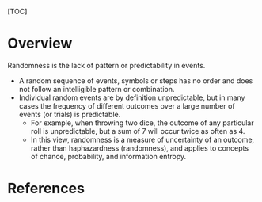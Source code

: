 [TOC]

# Overview

Randomness is the lack of pattern or predictability in events.
- A random sequence of events, symbols or steps has no order and does
  not follow an intelligible pattern or combination.
- Individual random events are by definition unpredictable, but in many
  cases the frequency of different outcomes over a large number of
  events (or trials) is predictable.
    * For example, when throwing two dice, the outcome of any particular
      roll is unpredictable, but a sum of 7 will occur twice as often as
      4.
    * In this view, randomness is a measure of uncertainty of an
      outcome, rather than haphazardness (randomness), and applies to
      concepts of chance, probability, and information entropy.

# References

[wiki]: https://en.wikipedia.org/wiki/Randomness

